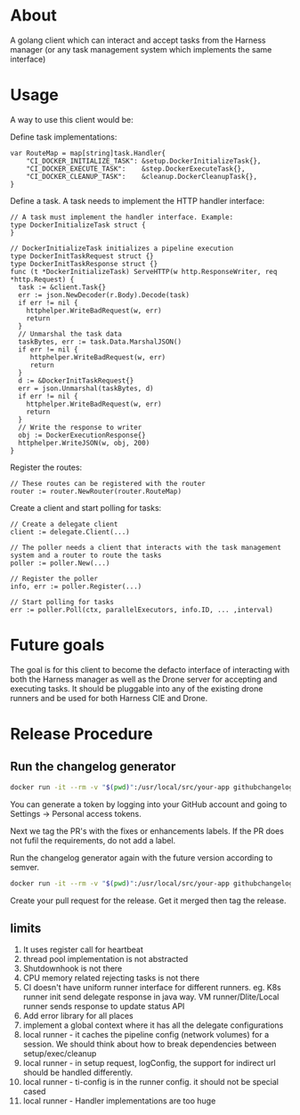 # About

A golang client which can interact and accept tasks from the Harness manager (or any task management system which implements the same interface)

# Usage

A way to use this client would be:

Define task implementations:
```
var RouteMap = map[string]task.Handler{
	"CI_DOCKER_INITIALIZE_TASK": &setup.DockerInitializeTask{},
	"CI_DOCKER_EXECUTE_TASK":    &step.DockerExecuteTask{},
	"CI_DOCKER_CLEANUP_TASK":    &cleanup.DockerCleanupTask{},
}
```

Define a task. A task needs to implement the HTTP handler interface:
```
// A task must implement the handler interface. Example:
type DockerInitializeTask struct {
}

// DockerInitializeTask initializes a pipeline execution
type DockerInitTaskRequest struct {}
type DockerInitTaskResponse struct {}
func (t *DockerInitializeTask) ServeHTTP(w http.ResponseWriter, req *http.Request) {
  task := &client.Task{}
  err := json.NewDecoder(r.Body).Decode(task)
  if err != nil {
    httphelper.WriteBadRequest(w, err)
    return
  }
  // Unmarshal the task data
  taskBytes, err := task.Data.MarshalJSON()
  if err != nil {
     httphelper.WriteBadRequest(w, err)
     return
  }
  d := &DockerInitTaskRequest{}
  err = json.Unmarshal(taskBytes, d)
  if err != nil {
    httphelper.WriteBadRequest(w, err)
    return
  }
  // Write the response to writer
  obj := DockerExecutionResponse{}
  httphelper.WriteJSON(w, obj, 200)
}
```

Register the routes:
```
// These routes can be registered with the router
router := router.NewRouter(router.RouteMap)
```

Create a client and start polling for tasks:
```
// Create a delegate client
client := delegate.Client(...)

// The poller needs a client that interacts with the task management system and a router to route the tasks
poller := poller.New(...)

// Register the poller
info, err := poller.Register(...)

// Start polling for tasks
err := poller.Poll(ctx, parallelExecutors, info.ID, ... ,interval)
```

# Future goals

The goal is for this client to become the defacto interface of interacting with both the Harness manager as well as the Drone server for accepting and executing tasks. It should be pluggable into any of the existing drone runners and be used for both Harness CIE and Drone.

# Release Procedure

## Run the changelog generator

```BASH
docker run -it --rm -v "$(pwd)":/usr/local/src/your-app githubchangeloggenerator/github-changelog-generator -u harness -p dlite -t <secret github token>
```

You can generate a token by logging into your GitHub account and going to Settings -> Personal access tokens.

Next we tag the PR's with the fixes or enhancements labels. If the PR does not fufil the requirements, do not add a label.

Run the changelog generator again with the future version according to semver.

```BASH
docker run -it --rm -v "$(pwd)":/usr/local/src/your-app githubchangeloggenerator/github-changelog-generator -u drone-runners -p drone-runner-aws -t <secret token> --future-release v1.0.0
```

Create your pull request for the release. Get it merged then tag the release.

## limits
1. It uses register call for heartbeat
2. thread pool implementation is not abstracted
3. Shutdownhook is not there
4. CPU memory related rejecting tasks is not there 
5. CI doesn't have uniform runner interface for different runners. eg. K8s runner init send delegate response in java way. VM runner/Dlite/Local runner sends response to update status API
6. Add error library for all places 
7. implement a global context where it has all the delegate configurations
8. local runner - it caches the pipeline config (network volumes) for a session. We should think about how to break dependencies between setup/exec/cleanup
9. local runner - in setup request, logConfig, the support for indirect url should be handled differently. 
10. local runner - ti-config is in the runner config. it should not be special cased 
11. local runner - Handler implementations are too huge
